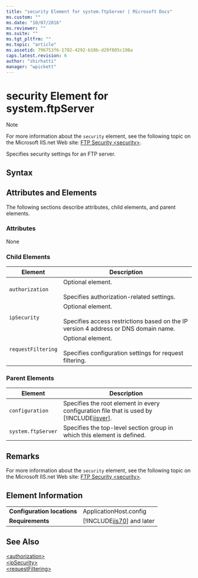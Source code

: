 ```yaml
---
title: "security Element for system.ftpServer | Microsoft Docs"
ms.custom: ""
ms.date: "10/07/2016"
ms.reviewer: ""
ms.suite: ""
ms.tgt_pltfrm: ""
ms.topic: "article"
ms.assetid: 796753f6-1782-4292-b10b-d29f805c198a
caps.latest.revision: 6
author: "shirhatti"
manager: "wpickett"
---
```

# security Element for system.ftpServer
> [!NOTE]
>  For more information about the `security` element, see the following topic on the Microsoft IIS.net Web site: [FTP Security \<security>](http://www.iis.net/ConfigReference/system.ftpServer/security).  
  
 Specifies security settings for an FTP server.  
  
## Syntax  
  
## Attributes and Elements  
 The following sections describe attributes, child elements, and parent elements.  
  
### Attributes  
 None  
  
### Child Elements  
  
|Element|Description|  
|-------------|-----------------|  
|`authorization`|Optional element.<br /><br /> Specifies authorization-related settings.|  
|`ipSecurity`|Optional element.<br /><br /> Specifies access restrictions based on the IP version 4 address or DNS domain name.|  
|`requestFiltering`|Optional element.<br /><br /> Specifies configuration settings for request filtering.|  
  
### Parent Elements  
  
|Element|Description|  
|-------------|-----------------|  
|`configuration`|Specifies the root element in every configuration file that is used by [!INCLUDE[iisver](../../reference/admin/includes/iisver-md.md)].|  
|`system.ftpServer`|Specifies the top-level section group in which this element is defined.|  
  
## Remarks  
 For more information about the `security` element, see the following topic on the Microsoft IIS.net Web site: [FTP Security \<security>](http://www.iis.net/ConfigReference/system.ftpServer/security).  
  
## Element Information  
  
|||  
|-|-|  
|**Configuration locations**|ApplicationHost.config|  
|**Requirements**|[!INCLUDE[iis70](../../reference/admin/includes/iis70-md.md)] and later|  
  
## See Also  
 [\<authorization>](../../reference/admin/authorization-element-for-system-ftpserver.md)   
 [\<ipSecurity>](../../reference/admin/ipsecurity-element-for-system-ftpserver.md)   
 [\<requestFiltering>](../../reference/admin/requestfiltering-element-for-system-ftpserver.md)